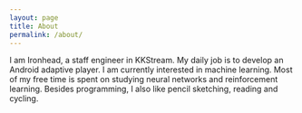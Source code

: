 ```yaml
---
layout: page
title: About
permalink: /about/
---
```


I am Ironhead, a staff engineer in KKStream. My daily job is to develop an Android adaptive player. I am currently interested in machine learning. Most of my free time is spent on studying neural networks and reinforcement learning. Besides programming, I also like pencil sketching, reading and cycling.
